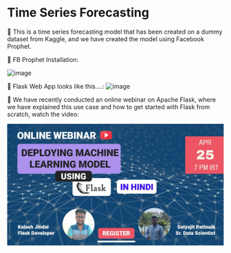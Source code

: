 # Time Series Forecasting

🔴 This is a time series forecasting model that has been created on a dummy dataset from Kaggle, and we have created the model using Facebook Prophet.

🔴 FB Prophet Installation:

![image](https://user-images.githubusercontent.com/34673684/116026887-2dd9a980-a686-11eb-8919-926f11fc1c32.png)

🔴 Flask Web App looks like this....:
![image](https://user-images.githubusercontent.com/34673684/116027197-cff99180-a686-11eb-8d39-41b59dabe464.png)


🔴 We have recently conducted an online webinar on Apache Flask, where we have explained this use case and how to get started with Flask from scratch, watch the video:

[![Alt text](https://raw.githubusercontent.com/pik1989/ModelDeploymentFlask/main/FlaskImage.JPG)](https://www.youtube.com/watch?v=FVn1kDtMCMc)

